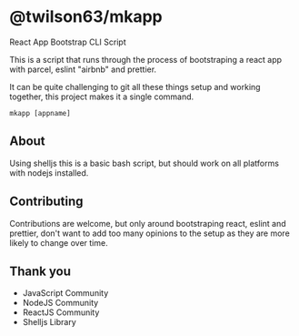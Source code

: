 # @twilson63/mkapp

React App Bootstrap CLI Script

This is a script that runs through the process of bootstraping a react app with parcel, eslint "airbnb" and prettier.

It can be quite challenging to git all these things setup and working together, this project makes it a single command.

```
mkapp [appname]
```

## About 

Using shelljs this is a basic bash script, but should work on all platforms with nodejs installed.

## Contributing

Contributions are welcome, but only around bootstraping react, eslint and prettier, don't want to add too many opinions to the setup as they are more likely to change over time.

## Thank you

* JavaScript Community
* NodeJS Community
* ReactJS Community
* Shelljs Library

